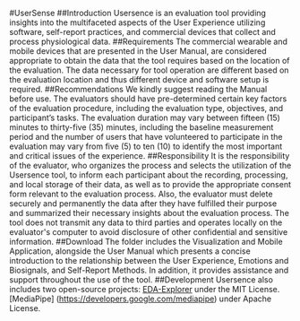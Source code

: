 #UserSense
##Introduction
Usersence is an evaluation tool providing insights into the multifaceted aspects of the User Experience utilizing software, self-report practices, and commercial devices that collect and process physiological data.
##Requirements
The commercial wearable and mobile devices that are presented in the User Manual,  are considered appropriate to obtain the data that the tool requires based on the location of the evaluation. The data necessary for tool operation are different based on the evaluation location and thus different device and software setup is required.
##Recommendations
We kindly suggest reading the Manual before use. 
The evaluators should have pre-determined certain key factors of the evaluation procedure, including the evaluation type, objectives, and participant’s tasks. 
The evaluation duration may vary between fifteen (15) minutes to thirty-five (35) minutes, including the baseline measurement period and the number of users that have volunteered to participate in the evaluation may vary from five (5) to ten (10) to identify the most important and critical issues of the experience.
##Responsibility
It is the responsibility of the evaluator, who organizes the process and selects the utilization of the Usersence tool, to inform each participant about the recording, processing, and local storage of their data, as well as to provide the appropriate consent form relevant to the evaluation process. Also, the evaluator must delete securely and permanently the data after they have fulfilled their purpose and summarized their necessary insights about the evaluation process. The tool does not transmit any data to third parties and operates locally on the evaluator's computer to avoid disclosure of other confidential and sensitive information.
##Download
The folder includes the Visualization and Mobile Application, alongside the User Manual which presents a concise introduction to the relationship between the User Experience, Emotions and Biosignals, and Self-Report Methods. In addition, it provides assistance and support throughout the use of the tool.
##Development
Usersence also includes two open-source projects:
[EDA-Explorer](https://eda-explorer.media.mit.edu/) under the MIT License.
[MediaPipe] (https://developers.google.com/mediapipe) under Apache License.